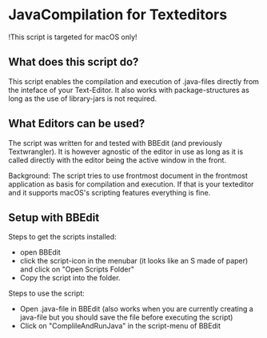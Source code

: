 # JavaCompilation for Texteditors
!This script is targeted for macOS only!

## What does this script do?
This script enables the compilation and execution of .java-files directly from the 
inteface of your Text-Editor. It also works with package-structures as long as the use of library-jars is not required.

## What Editors can be used?
The script was written for and tested with BBEdit (and previously Textwrangler). It is however agnostic of the editor
in use as long as it is called directly with the editor being the active window in the front.

Background: The script tries to use frontmost document in the frontmost application as basis for compilation and execution.
If that is your texteditor and it supports macOS's scripting features everything is fine.

## Setup with BBEdit
Steps to get the scripts installed:
- open BBEdit
- click the script-icon in the menubar (it looks like an S made of paper) and click on 
 "Open Scripts Folder"
- Copy the script into the folder.

Steps to use the script:
- Open .java-file in BBEdit (also works when you are currently creating a java-file
 but you should save the file before executing the script)
- Click on "ComplileAndRunJava" in the script-menu of BBEdit
